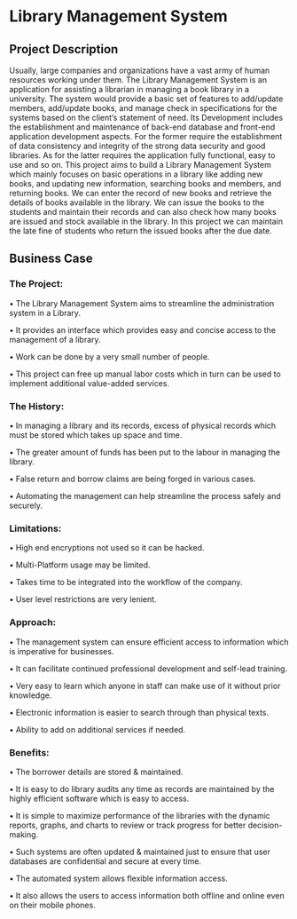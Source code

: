 # Library Management System

## Project Description

Usually, large companies and organizations have a vast army of human resources working under them. The Library Management System is an application for assisting a librarian in managing a book library in a university. The system would provide a basic set of features to add/update members, add/update books, and manage check in specifications for the systems based on the client’s statement of need. Its Development includes the establishment and maintenance of back-end database and front-end application development aspects. For the former require the establishment of data consistency and integrity of the strong data security and good libraries. As for the latter requires the application fully functional, easy to use and so on. This project aims to build a Library Management System which mainly focuses on basic operations in a library like adding new books, and updating new information, searching books and members, and returning books. We can enter the record of new books and retrieve the details of books available in the library. We can issue the books to the students and maintain their records and can also check how many books are issued and stock available in the library. In this project we can maintain the late fine of students who return the issued books after the due date.

## Business Case

### The Project:

• The Library Management System aims to streamline the administration system in a Library.

• It provides an interface which provides easy and concise access to the management of a library.

• Work can be done by a very small number of people.

• This project can free up manual labor costs which in turn can be used to implement additional value-added services.

### The History:

• In managing a library and its records, excess of physical records which must be stored which takes up space and time.

• The greater amount of funds has been put to the labour in managing the library.

• False return and borrow claims are being forged in various cases.

• Automating the management can help streamline the process safely and securely.

### Limitations:

• High end encryptions not used so it can be hacked.

• Multi-Platform usage may be limited.

• Takes time to be integrated into the workflow of the company.

• User level restrictions are very lenient.

### Approach:

• The management system can ensure efficient access to information which is imperative for businesses.

• It can facilitate continued professional development and self-lead training.

• Very easy to learn which anyone in staff can make use of it without prior knowledge.

• Electronic information is easier to search through than physical texts.

• Ability to add on additional services if needed.

### Benefits:

• The borrower details are stored & maintained.

• It is easy to do library audits any time as records are maintained by the highly efficient software which is easy to access.

• It is simple to maximize performance of the libraries with the dynamic reports, graphs, and charts to review or track progress for better decision-making.

• Such systems are often updated & maintained just to ensure that user databases are confidential and secure at every time.

• The automated system allows flexible information access.

• It also allows the users to access information both offline and online even on their mobile phones.
